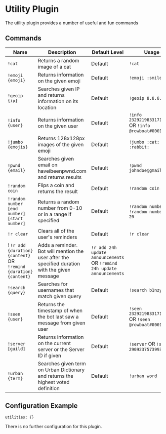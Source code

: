 # Utility Plugin

The utility plugin provides a number of useful and fun commands

## Commands

| Name | Description | Default Level | Usage |
|------|-------------|---------------|-------|
| `!cat` | Returns a random image of a cat | Default | `!cat` |
| `!emoji {emoji}` | Returns information on the given emoji | Default | `!emoji :smiley:` |
| `!geoip {ip}` | Searches given IP and returns information on its location | Default | `!geoip 8.8.8.8` |
| `!info {user}` | Returns information on the given user | Default | `!info 232921983317180416` OR `!info @rowboat#0001`|
| `!jumbo {emojis}` | Returns 128x128px images of the given emoji | Default | `!jumbo :cat: :dog: :rabbit:` |
| `!pwnd {email}` | Searches given email on haveibeenpwnd.com and returns results | Default | `!pwnd johndoe@gmail.com` |
| `!random coin` | Flips a coin and returns the result | Default | `!random coin` |
| `!random number [end number] [start number]` | Returns a random number from 0-10 or in a range if specified | Default | `!random number` OR `!random number 50 20` |
| `!r clear` | Clears all of the user's reminders | Default | `!r clear` |
! `!r add {duration} {content}` OR `!remind {duration} {content}` | Adds a reminder. Bot will mention the user after the specified duration with the given message | `!r add 24h update announcements` OR `!remind 24h update announcements` |
| `!search {query}` | Searches for usernames that match given query | Default | `!search b1nzy` |
| `!seen {user}` | Returns the timestamp of when the bot last saw a message from given user | Default | `!seen 232921983317180416` OR `!seen @rowboat#0001` |
| `!server [guild]` | Returns information on the current server or the Server ID if given | Default | `!server` OR `!server 290923757399310337` |
| `!urban {term}` | Searches given term on Urban Dictionary and returns the highest voted definition | Default | `!urban word` |

## Configuration Example

```
utilities: {}
```

There is no further configuration for this plugin.